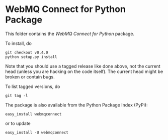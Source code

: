 WebMQ Connect for Python Package
================================

This folder contains the *WebMQ Connect for Python* package.

To install, do

	git checkout v0.4.0
	python setup.py install

Note that you should use a tagged release like done above, not the current head (unless you are hacking on the code itself). The current head might be broken or contain bugs.

To list tagged versions, do

	git tag -l

The package is also available from the Python Package Index (PyPi):

	easy_install webmqconnect

or to update

	easy_install -U webmqconnect
